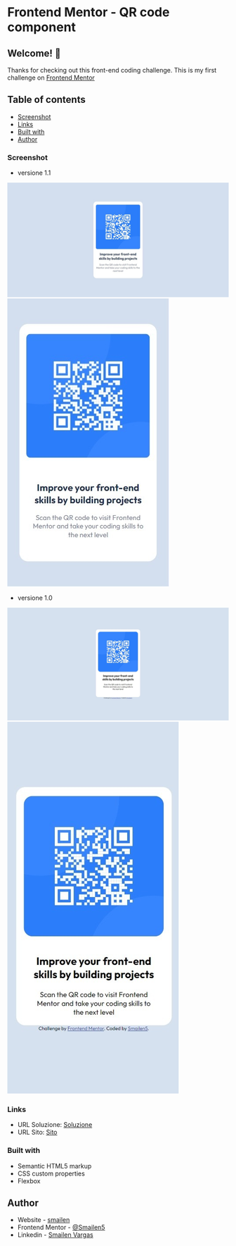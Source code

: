 # Frontend Mentor - QR code component

## Welcome! 👋

Thanks for checking out this front-end coding challenge.
This is my first challenge on [Frontend Mentor](https://www.frontendmentor.io/home)

## Table of contents

- [Screenshot](#screenshot)
- [Links](#links)
- [Built with](#built-with)
- [Author](#author)

### Screenshot

- versione 1.1

![Version Descktop v 1.1](/screenshot/desktop-version-1.1.jpeg)
![Version Mobile v 1.1](/screenshot/smartphone-version-1.1.jpeg)

- versione 1.0

![Version Descktop](/screenshot/web-version.jpeg)
![Version Mobile](/screenshot/mobile-version.jpeg)

### Links

- URL Soluzione: [Soluzione](https://github.com/Smailen5/qr-code-component-main)
- URL Sito: [Sito](https://smailen5.github.io/qr-code-component-main/)

### Built with

- Semantic HTML5 markup
- CSS custom properties
- Flexbox

## Author

- Website - [smailen](https://github.com/Smailen5)
- Frontend Mentor - [@Smailen5](https://www.frontendmentor.io/profile/Smailen5)
- Linkedin - [Smailen Vargas](https://www.linkedin.com/in/smailen-vargas/)

